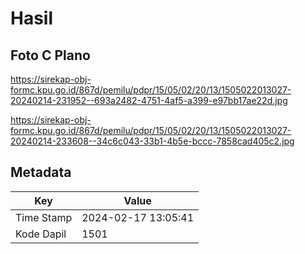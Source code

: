 # Hasil

## Foto C Plano

https://sirekap-obj-formc.kpu.go.id/867d/pemilu/pdpr/15/05/02/20/13/1505022013027-20240214-231952--693a2482-4751-4af5-a399-e97bb17ae22d.jpg

https://sirekap-obj-formc.kpu.go.id/867d/pemilu/pdpr/15/05/02/20/13/1505022013027-20240214-233608--34c6c043-33b1-4b5e-bccc-7858cad405c2.jpg


## Metadata

| Key        | Value               |
| ---------- | ------------------- |
| Time Stamp | 2024-02-17 13:05:41 |
| Kode Dapil | 1501                |




